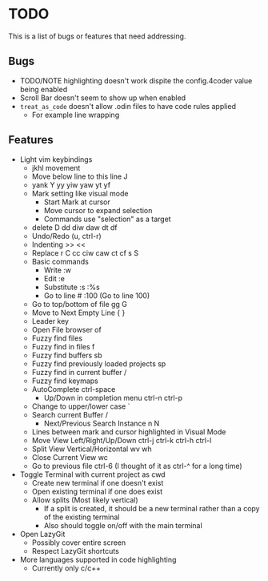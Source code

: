 # TODO
This is a list of bugs or features that need addressing.

## Bugs
- TODO/NOTE highlighting doesn't work dispite the config.4coder value being enabled
- Scroll Bar doesn't seem to show up when enabled
- `treat_as_code` doesn't allow .odin files to have code rules applied
    - For example line wrapping

## Features
- Light vim keybindings
	- jkhl movement
    - Move below line to this line J
	- yank Y yy yiw yaw yt yf
	- Mark setting like visual mode
		- Start Mark at cursor
		- Move cursor to expand selection
		- Commands use "selection" as a target
	- delete D dd diw daw dt df
	- Undo/Redo (u, ctrl-r)
	- Indenting >> <<
	- Replace r C cc ciw caw ct cf s S
	- Basic commands
		- Write :w
		- Edit :e
		- Substitute :s :%s
		- Go to line # :100 (Go to line 100)
	- Go to top/bottom of file gg G
	- Move to Next Empty Line { }
	- Leader key <space>
	- Open File browser <leader>of
	- Fuzzy find files <leader><leader>
	- Fuzzy find in files <leader>f
	- Fuzzy find buffers <leader>sb
    - Fuzzy find previously loaded projects <leader>sp
    - Fuzzy find in current buffer <leader>/
    - Fuzzy find keymaps
    - AutoComplete ctrl-space
        - Up/Down in completion menu ctrl-n ctrl-p
	- Change to upper/lower case `
	- Search current Buffer /
		- Next/Previous Search Instance n N
	- Lines between mark and cursor highlighted in Visual Mode
	- Move View Left/Right/Up/Down ctrl-j ctrl-k ctrl-h ctrl-l
	- Split View Vertical/Horizontal <leader>wv <leader>wh
	- Close Current View <leader>wc
    - Go to previous file ctrl-6 (I thought of it as ctrl-^ for a long time)
- Toggle Terminal with current project as cwd
	- Create new terminal if one doesn't exist
	- Open existing terminal if one does exist
	- Allow splits (Most likely vertical)
		- If a split is created, it should be a new terminal rather than a copy of the existing terminal
		- Also should toggle on/off with the main terminal
- Open LazyGit
	- Possibly cover entire screen
	- Respect LazyGit shortcuts
- More languages supported in code highlighting
    - Currently only c/c++
